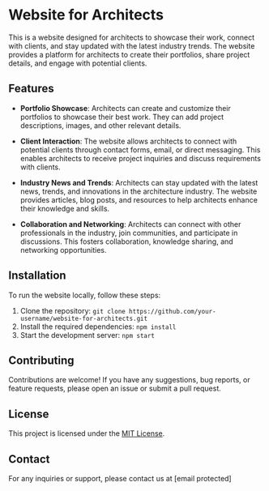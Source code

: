 # Website for Architects

This is a website designed for architects to showcase their work, connect with clients, and stay updated with the latest industry trends. The website provides a platform for architects to create their portfolios, share project details, and engage with potential clients.

## Features

- **Portfolio Showcase**: Architects can create and customize their portfolios to showcase their best work. They can add project descriptions, images, and other relevant details.

- **Client Interaction**: The website allows architects to connect with potential clients through contact forms, email, or direct messaging. This enables architects to receive project inquiries and discuss requirements with clients.

- **Industry News and Trends**: Architects can stay updated with the latest news, trends, and innovations in the architecture industry. The website provides articles, blog posts, and resources to help architects enhance their knowledge and skills.

- **Collaboration and Networking**: Architects can connect with other professionals in the industry, join communities, and participate in discussions. This fosters collaboration, knowledge sharing, and networking opportunities.

## Installation

To run the website locally, follow these steps:

1. Clone the repository: `git clone https://github.com/your-username/website-for-architects.git`
2. Install the required dependencies: `npm install`
3. Start the development server: `npm start`

## Contributing

Contributions are welcome! If you have any suggestions, bug reports, or feature requests, please open an issue or submit a pull request.

## License

This project is licensed under the [MIT License](LICENSE).

## Contact

For any inquiries or support, please contact us at [email protected]
